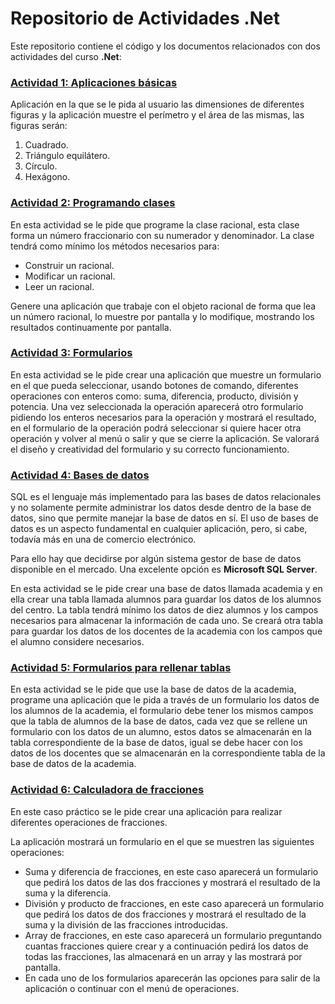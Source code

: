 # Repositorio de Actividades .Net

Este repositorio contiene el código y los documentos relacionados con dos actividades del curso **.Net**:



### [Actividad 1: Aplicaciones básicas](https://github.com/JMPinillos/NET/blob/main/Actividades/1%20-%20Aplicaciones%20b%C3%A1sicas)

Aplicación en la que se le pida al usuario las dimensiones de diferentes figuras y la aplicación muestre el perímetro y el área de las mismas, las figuras serán:

1. Cuadrado.
2. Triángulo equilátero.
3. Círculo. 
4. Hexágono. 



### [Actividad 2: Programando clases](https://github.com/JMPinillos/NET/blob/main/Actividades/2%20-%20Racionales)

En esta actividad se le pide que programe la clase racional, esta clase forma un número fraccionario con su numerador y denominador. La clase tendrá como mínimo los métodos necesarios para: 

- Construir un racional.
- Modificar un racional.
- Leer un racional.

Genere una aplicación que trabaje con el objeto racional de forma que lea un número racional, lo muestre por pantalla y lo modifique, mostrando los resultados continuamente por pantalla. 



### [Actividad 3: Formularios](https://github.com/JMPinillos/NET/tree/main/Actividades/3%20-%20Formularios)

En esta actividad se le pide crear una aplicación que muestre un formulario en el que pueda seleccionar, usando botones de comando, diferentes operaciones con enteros como: suma, diferencia, producto, división y potencia. Una vez seleccionada la operación aparecerá otro formulario pidiendo los enteros necesarios para la operación y mostrará el resultado, en el formulario de la operación podrá seleccionar si quiere hacer otra operación y volver al menú o salir y que se cierre la aplicación. Se valorará el diseño y creatividad del formulario y su correcto funcionamiento.



### [Actividad 4: Bases de datos](https://github.com/JMPinillos/NET/tree/main/Actividades/4%20-%20Bases%20de%20datos)

SQL es el lenguaje más implementado para las bases de datos relacionales y no solamente permite administrar los datos desde dentro de la base de datos, sino que permite manejar la base de datos en sí. El uso de bases de datos es un aspecto fundamental en cualquier aplicación, pero, si cabe, todavía más en una de comercio electrónico. 

Para ello hay que decidirse por algún sistema gestor de base de datos disponible en el mercado. Una excelente opción es **Microsoft SQL Server**. 

En esta actividad se le pide crear una base de datos llamada academia y en ella crear una tabla llamada alumnos para guardar los datos de los alumnos del centro. La tabla tendrá mínimo los datos de diez alumnos y los campos necesarios para almacenar la información de cada uno. Se creará otra tabla para guardar los datos de los docentes de la academia con los campos que el alumno considere necesarios.



### [Actividad 5: Formularios para rellenar tablas](https://github.com/JMPinillos/NET/tree/main/Actividades/5%20-%20Formularios%20para%20rellenar%20tablas)

En esta actividad se le pide que use la base de datos de la academia, programe una aplicación que le pida a través de un formulario los datos de los alumnos de la academia, el formulario debe tener los mismos campos que la tabla de alumnos de la base de datos, cada vez que se rellene un formulario con los datos de un alumno, estos datos se almacenarán en la tabla correspondiente de la base de datos, igual se debe hacer con los datos de los docentes que se almacenarán en la correspondiente tabla de la base de datos de la academia.




### [Actividad 6: Calculadora de fracciones](https://github.com/JMPinillos/NET/tree/main/Actividades/5%20-%20Formularios%20para%20rellenar%20tablas)

En este caso práctico se le pide crear una aplicación para realizar diferentes operaciones de fracciones.

La aplicación mostrará un formulario en el que se muestren las siguientes operaciones:

- Suma  y diferencia de fracciones, en este caso aparecerá un formulario que pedirá los datos de las dos fracciones y mostrará el resultado de la suma y la diferencia.
- División y producto de fracciones, en este caso aparecerá un formulario que pedirá los datos de dos fracciones y mostrará el resultado de la suma y la división de las fracciones introducidas.
- Array de fracciones, en este caso aparecerá un formulario preguntando cuantas fracciones quiere crear y a continuación pedirá los datos de todas las fracciones, las almacenará en un array y las mostrará por pantalla.
- En cada uno de los formularios aparecerán las opciones para salir de la aplicación o continuar con el menú de operaciones. 
